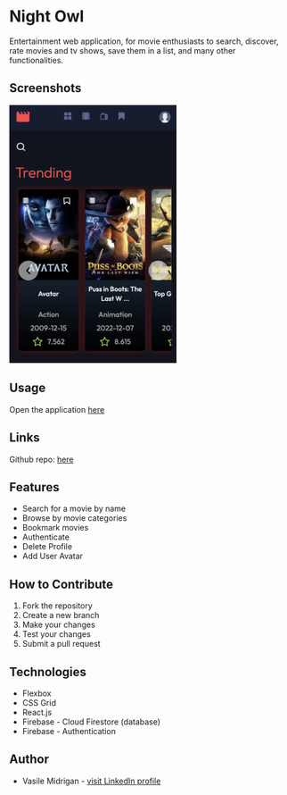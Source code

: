 # Night Owl

Entertainment web application, for movie enthusiasts to search,
discover, rate movies and tv shows, save them in a list, and many
other functionalities.

## Screenshots

<img src="./src/assets/img/night-owl.jpg" alt="drawing" width="300"/>

## Usage

Open the application [here](https://vasilemidrigan.github.io/night-owl)

## Links

Github repo: [here](https://github.com/vasilemidrigan/night-owl)

## Features

- Search for a movie by name
- Browse by movie categories
- Bookmark movies
- Authenticate
- Delete Profile
- Add User Avatar

## How to Contribute

1. Fork the repository
2. Create a new branch
3. Make your changes
4. Test your changes
5. Submit a pull request

## Technologies

- Flexbox
- CSS Grid
- React.js
- Firebase - Cloud Firestore (database)
- Firebase - Authentication

## Author

- Vasile Midrigan - [visit LinkedIn profile](https://www.linkedin.com/in/vasile-midrigan/)

